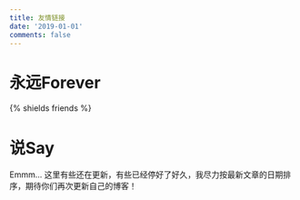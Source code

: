 ```yaml
---
title: 友情链接
date: '2019-01-01'
comments: false
---
```



# 永远Forever
{% shields friends %}

# 说Say
Emmm... 这里有些还在更新，有些已经停好了好久，我尽力按最新文章的日期排序，期待你们再次更新自己的博客！
